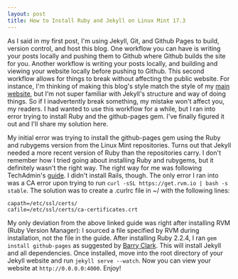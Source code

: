 ```yaml
---
layout: post
title: How to Install Ruby and Jekyll on Linux Mint 17.3
---
```


As I said in my first post, I'm using Jekyll, Git, and Github Pages to build, version control, and host this blog. One workflow you can have is writing your posts locally and pushing them to Github where Github builds the site for you. Another workflow is writing your posts locally, and building and viewing your website locally before pushing to Github. This second workflow allows for things to break without affecting the public website. For instance, I'm thinking of making this blog's style match the style of my [main website](http://pisanifamily.info/will/Index.html), but I'm not super familiar with Jekyll's structure and way of doing things. So if I inadvertently break something, my mistake won't affect you, my readers. I had wanted to use this workflow for a while, but I ran into error trying to install Ruby and the github-pages gem. I've finally figured it out and I'll share my solution here.

My initial error was trying to install the github-pages gem using the Ruby and rubygems version from the Linux Mint repositories. Turns out that Jekyll needed a more recent version of Ruby than the repositories carry. I don't remember how I tried going about installing Ruby and rubygems, but it definitely wasn't the right way. The right way for me was following TechAdmin's [guide](http://tecadmin.net/install-ruby-on-rails-on-ubuntu). I didn't install Rails, though. The only error I ran into was a CA error upon trying to run ```curl -sSL https://get.rvm.io | bash -s stable```. The solution was to create a .curlrc file in ~/ with the following lines:

```
capath=/etc/ssl/certs/
cafile=/etc/ssl/certs/ca-certificates.crt
```
My only deviation from the above linked guide was right after installing RVM (Ruby Version Manager): I sourced a file specified by RVM during installation, not the file in the guide. After installing Ruby 2.2.4, I ran ```gem install github-pages``` as suggested by [Barry Clark](https://www.smashingmagazine.com/2014/08/build-blog-jekyll-github-pages/). This will install Jekyll and all dependencies. Once installed, move into the root directory of your Jekyll website and run ```jekyll serve --watch```. Now you can view your website at ```http://0.0.0.0:4000```. Enjoy!
